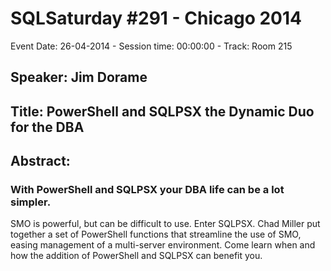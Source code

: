 # SQLSaturday #291 - Chicago 2014
Event Date: 26-04-2014 - Session time: 00:00:00 - Track: Room 215
## Speaker: Jim Dorame
## Title: PowerShell and SQLPSX the Dynamic Duo for the DBA
## Abstract:
### With PowerShell and SQLPSX your DBA life can be a lot simpler.
SMO is powerful, but can be difficult to use.  Enter SQLPSX.
Chad Miller put together a set of PowerShell functions that
streamline the use of SMO, easing management of a multi-server 
environment. Come learn when and how the addition of 
PowerShell and SQLPSX can benefit you.
